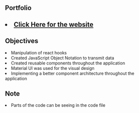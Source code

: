 ## Portfolio


<h2><li><a href="https://private-profile-braucalderon.vercel.app/" target="_blank">Click Here for the website</a></li></h2>

## Objectives 
<li>Manipulation of react hooks</li>
<li>Created JavaScript Object Notation to transmit data</li>
<li>Created reusable components throughout the application</li>
<li>Material UI was used for the visual design</li>
<li>Implementing a better component architecture throughout the application</li> 

## Note
<li>Parts of the code can be seeing in the code file</li>